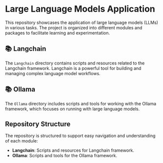 # Large Language Models Application

This repository showcases the application of large language models (LLMs) in various tasks. The project is organized into different modules and packages to facilitate learning and experimentation.

## 📚 Langchain

The `Langchain` directory contains scripts and resources related to the Langchain framework. Langchain is a powerful tool for building and managing complex language model workflows.

## 📚 Ollama

The `Ollama` directory includes scripts and tools for working with the Ollama framework, which focuses on running with large language models.

## Repository Structure

The repository is structured to support easy navigation and understanding of each module:

- **Langchain**: Scripts and resources for Langchain framework.
- **Ollama**: Scripts and tools for the Ollama framework.
